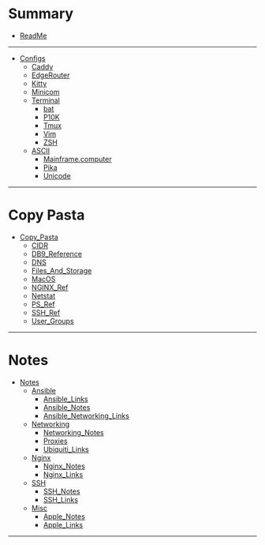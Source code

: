 # Summary

-   [ReadMe](README.md)

* * *

-   [Configs](Configs/README.md)
    -   [Caddy](Configs/Caddy_conf.md)
    -   [EdgeRouter](Configs/EdgeRouter_Universal_Setup.md)
    -   [Kitty](Configs/kitty_conf.md)
    -   [Minicom](Configs/minicom_conf.md)
    -   [Terminal](Configs/Terminal/README.md)
        -   [bat](Configs/Terminal/bat_config.md)
        -   [P10K](Configs/Terminal/p10k.md)
        -   [Tmux](Configs/Terminal/tmux_conf.md)
        -   [Vim](Configs/Terminal/vimrc.md)
        -   [ZSH](Configs/Terminal/zshrc.md)
    -   [ASCII](Configs/Terminal/ASCII/README.md)
        <!-- -   [Anime](Configs/Terminal/ASCII/Anime.md) -->
        -   [Mainframe.computer](Configs/Terminal/ASCII/Mainframe_Animated.md)
        -   [Pika](Configs/Terminal/ASCII/pika_full.md)
        <!-- -   [SBob](Configs/Terminal/ASCII/Sbob.md) -->
        -   [Unicode](Configs/Terminal/ASCII/Unicode.md)

* * *

# Copy Pasta

-   [Copy_Pasta](Copy_Pasta/README.md)
    -   [CIDR](Copy_Pasta/CIDR_Subnets.md)
    -   [DB9_Reference](Copy_Pasta/DB9_Ref.md)
    -   [DNS](Copy_Pasta/DNS.md)
    -   [Files_And_Storage](Copy_Pasta/Files_and_Storage.md)
    -   [MacOS](Copy_Pasta/MacOS.md)
    -   [NGINX_Ref](Copy_Pasta/NGINX_Ref.md)
    -   [Netstat](Copy_Pasta/Netstat_Ref.md)
    -   [PS_Ref](Copy_Pasta/ps_Ref.md)
    -   [SSH_Ref](Copy_Pasta/SSH_Ref.md)
    -   [User_Groups](Copy_Pasta/Users_Groups.md)


* * *

# Notes

-   [Notes](Notes/README.md)
    -   [Ansible](Notes/Ansible/README.md)
        -   [Ansible_Links](Notes/Ansible/Ansible_Links.md)
        -   [Ansible_Notes](Notes/Ansible/Ansible_Notes.md)
        -   [Ansible_Networking_Links](Notes/Ansible/Ansible_Networking_Links.md)
    -   [Networking](Notes/Networking/README.md)
        -   [Networking_Notes](Notes/Networking/Networking_Notes.md)
        -   [Proxies](Notes/Networking/Proxy_Notes.md)
        -   [Ubiquiti_Links](Notes/Networking/Ubiquiti.md)
    -   [Nginx](Notes/Nginx/README.md)
        -   [Nginx_Notes](Notes/Nginx/Nginx_Notes.md)
        -   [Nginx_Links](Notes/Nginx/Nginx_Links.md)
    -   [SSH](Notes/SSH/README.md)
        -   [SSH_Notes](Notes/SSH/SSH_Notes.md)
        -   [SSH_Links](Notes/SSH/SSH_Links.md)
    -   [Misc](Notes/Misc/README.md)
        -   [Apple_Notes](Notes/Misc/Apple_Notes.md)
        -   [Apple_Links](Notes/Misc/Apple_Links.md)

* * *
